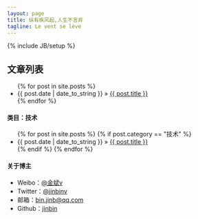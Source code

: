```yaml
---
layout: page
title: 纵有疾风起,人生不言弃
tagline: Le vent se lève
---
```

{% include JB/setup %}

## 文章列表

<ul class="posts">
  {% for post in site.posts %}
    <li><span>{{ post.date | date_to_string }}</span> &raquo; <a href="{{ BASE_PATH }}{{ post.url }}">{{ post.title }}</a></li>
  {% endfor %}
</ul>

#### 类目：技术

<ul class="posts">
   {% for post in site.posts %}
      {% if post.category == "技术" %}
        <li><span>{{ post.date | date_to_string }}</span> &raquo; <a href="{{ BASE_PATH }}{{ post.url }}">{{ post.title }}</a></li>
      {% endif %}
   {% endfor %}
</ul>

#### 关于博主
<ul class="posts">
	<li>Weibo：<a href="http://weibo.com/jinbinforever" target="_BLANK">@金斌v</a></li>
	<li>Twitter：<a href="htttp://twitter.com/jinbinv" target="_BLANK">@jinbinv</a></li>
	<li>邮箱：<a href="mailto:bin.jinb@qq.com">bin.jinb@qq.com</a></li>
	<li>Github：<a href="http://github.com/jinbin" target="_BLANK">jinbin</a></li>
</ul>

